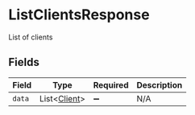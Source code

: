 # ListClientsResponse

List of clients


## Fields

| Field                                         | Type                                          | Required                                      | Description                                   |
| --------------------------------------------- | --------------------------------------------- | --------------------------------------------- | --------------------------------------------- |
| `data`                                        | List<[Client](../../models/shared/Client.md)> | :heavy_minus_sign:                            | N/A                                           |